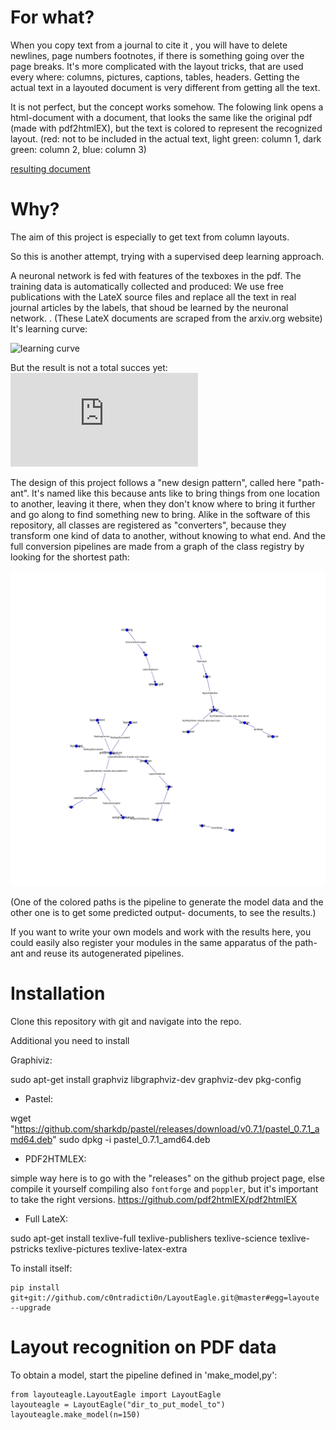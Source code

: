 # For what?


When you copy text from a journal to cite it , you will have to delete newlines,
page numbers footnotes, if there is something going over the page breaks. It's more complicated with
 the layout tricks, that are used every where: columns, pictures, captions, tables, headers.
 Getting the actual text in a layouted document is very different from getting all the text.

 It is not perfect, but the concept works somehow. The folowing link opens a html-document with a document, that looks the same like the original pdf (made with pdf2htmlEX), but the text is colored to represent the recognized layout.
 (red: not to be included in the actual text, light green: column 1, dark green: column 2, blue: column 3)

[resulting document](https://github.com/c0ntradicti0n/LayoutEagle/raw/master/show/col2.pdf)


# Why?

The aim of this project is especially to get text from column layouts.

So this is another attempt, trying with a supervised deep learning approach.

A neuronal network is fed with features of the texboxes in the pdf.
The training data is automatically collected and produced: We use free publications with
 the LateX source files and replace all the text in real journal articles by the labels,
 that shoud be learned by the neuronal network.
 .
(These LateX documents are scraped from the arxiv.org website)
It's learning curve:

![learning curve](https://github.com/c0ntradicti0n/LayoutEagle/raw/master/accuracy_epocs2.png)

But the result is not a total succes yet:
![resulting prediction](https://github.com/c0ntradicti0n/LayoutEagle/raw/master/show/2col.html)

The design of this project follows a "new design pattern", called here "path-ant". It's named like this because ants
like to bring things from one location to another, leaving it there, when they don't know where to bring it further
and go along to find something new to bring. Alike in the software of this repository, all classes are registered as
"converters", because they transform one kind of data to another, without knowing to what end. And the full conversion
pipelines are made from a graph of the class registry by looking for the shortest path:

![path-ants graph](https://github.com/c0ntradicti0n/LayoutEagle/raw/master/pathant.png)

(One of the colored paths is the pipeline to generate the model data and the other one is to get some predicted output-
documents, to see the results.)

If you want to write your own models and work with the results here, you could easily also register your modules in the
same apparatus of the path-ant and reuse its autogenerated pipelines.


# Installation

Clone this repository with git and navigate into the repo.

Additional you need to install

Graphiviz:

sudo apt-get install graphviz libgraphviz-dev graphviz-dev pkg-config

* Pastel:

wget "https://github.com/sharkdp/pastel/releases/download/v0.7.1/pastel_0.7.1_amd64.deb"
sudo dpkg -i pastel_0.7.1_amd64.deb

* PDF2HTMLEX:

simple way here is to go with the "releases" on the github project page, else compile it yourself compiling
also `fontforge` and `poppler`, but it's important to take the right versions.
https://github.com/pdf2htmlEX/pdf2htmlEX

* Full LateX:

sudo apt-get install texlive-full texlive-publishers texlive-science texlive-pstricks texlive-pictures  texlive-latex-extra

To install itself:

```
pip install git+git://github.com/c0ntradicti0n/LayoutEagle.git@master#egg=layoute --upgrade
```


# Layout recognition on PDF data

To obtain a model, start the pipeline defined in 'make_model,py':
```
from layouteagle.LayoutEagle import LayoutEagle
layouteagle = LayoutEagle("dir_to_put_model_to")
layouteagle.make_model(n=150)
```



